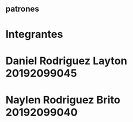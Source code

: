 ## patrones
# Integrantes
# Daniel Rodriguez Layton 20192099045
# Naylen Rodriguez Brito 20192099040

